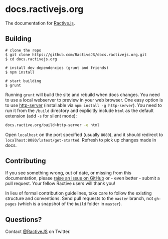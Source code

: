 docs.ractivejs.org
==================

The documentation for [Ractive.js](http://ractivejs.org).


Building
--------

```
# clone the repo
$ git clone https://github.com/RactiveJS/docs.ractivejs.org.git
$ cd docs.ractivejs.org

# install dev dependencies (grunt and friends)
$ npm install

# start building
$ grunt
```

Running `grunt` will build the site and rebuild when docs changes. You need to use a local webserver to preview in your web browser. One easy option is to use [http-server](https://www.npmjs.org/package/http-server) (installable via `npm install -g http-server`). You need to run it from the `/build` directory and explicitly include `html` as the default extension (add `-s` for silent mode):

```sh
docs.ractive.org/build>http-server -e html
```
Open `localhost` on the port specified (usually `8080`), and it should redirect to `localhost:8080/latest/get-started`. Refresh to pick up changes made in docs.

Contributing
------------

If you see something wrong, out of date, or missing from this documentation, please [raise an issue on GitHub](https://github.com/RactiveJS/docs.ractivejs.org/issues) or - even better - submit a pull request. Your fellow Ractive users will thank you!

In lieu of formal contribution guidelines, take care to follow the existing structure and conventions. Send pull requests to the `master` branch, not `gh-pages` (which is a snapshot of the `build` folder in `master`).


Questions?
----------

Contact [@RactiveJS](http://twitter.com/RactiveJS) on Twitter.
